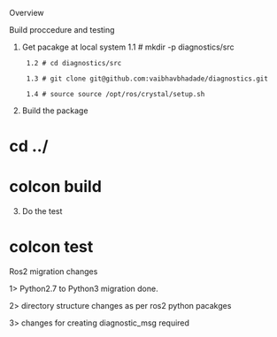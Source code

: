 Overview

Build proccedure and testing

1. Get pacakge at local system
        1.1 # mkdir -p diagnostics/src

        1.2 # cd diagnostics/src

        1.3 # git clone git@github.com:vaibhavbhadade/diagnostics.git

        1.4 # source source /opt/ros/crystal/setup.sh



2. Build the package
 # cd ../
 # colcon build

3. Do the test
 # colcon test

Ros2 migration changes

1> Python2.7 to Python3 migration done.

2> directory structure changes as per ros2 python pacakges

3> changes for creating diagnostic_msg required
